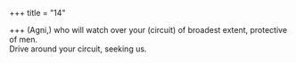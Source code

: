 +++
title = "14"

+++
(Agni,) who will watch over your (circuit) of broadest extent, protective  of men.  
Drive around your circuit, seeking us.  